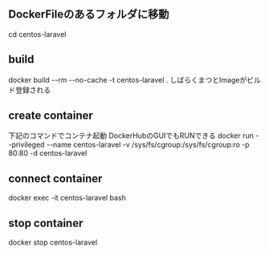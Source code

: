 ## DockerFileのあるフォルダに移動
cd centos-laravel

## build
docker build --rm --no-cache -t centos-laravel .
しばらくまつとImageがビルド登録される

## create container
下記のコマンドでコンテナ起動
DockerHubのGUIでもRUNできる
docker run --privileged --name centos-laravel -v /sys/fs/cgroup:/sys/fs/cgroup:ro -p 80:80 -d centos-laravel

## connect container
docker exec -it centos-laravel bash

## stop container
docker stop centos-laravel
